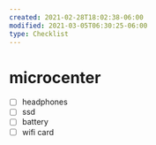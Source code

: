 ```yaml
---
created: 2021-02-28T18:02:38-06:00
modified: 2021-03-05T06:30:25-06:00
type: Checklist
---
```


# microcenter

- [ ] headphones
- [ ] ssd
- [ ] battery
- [ ] wifi card